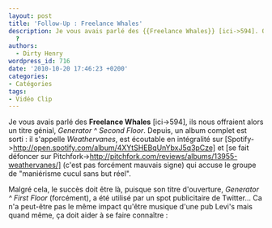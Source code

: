 ```yaml
---
layout: post
title: 'Follow-Up : Freelance Whales'
description: Je vous avais parlé des {{Freelance Whales}} [ici->594]. Que deviennent-ils
  ?
authors:
  - Dirty Henry
wordpress_id: 716
date: '2010-10-20 17:46:23 +0200'
categories:
- Catégories
tags:
- Vidéo Clip
---
```

Je vous avais parlé des __Freelance Whales__ [ici->594], ils nous offraient alors un titre génial, *Generator ^ Second Floor*. Depuis, un album complet est sorti : il s'appelle *Weathervanes*, est écoutable en intégralité sur [Spotify->http://open.spotify.com/album/4XYtSHEBqUnYbxJ5q3pCze] et [se fait défoncer sur Pitchfork->http://pitchfork.com/reviews/albums/13955-weathervanes/] (c'est pas forcément mauvais signe) qui accuse le groupe de "maniérisme cucul sans but réel".

Malgré cela, le succès doit être là, puisque son titre d'ouverture, *Generator ^ First Floor* (forcément), a été utilisé par un spot publicitaire de Twitter... Ca n'a peut-être pas le même impact qu'être musique d'une pub Levi's mais quand même, ça doit aider à se faire connaître :

<object width="500" height="306"><param name="movie" value="http://www.youtube.com/v/rIpD7hfffQo?fs=1&amp;hl=fr_FR"></param><param name="allowFullScreen" value="true"></param><param name="allowscriptaccess" value="always"></param><embed src="http://www.youtube.com/v/rIpD7hfffQo?fs=1&amp;hl=fr_FR" type="application/x-shockwave-flash" allowscriptaccess="always" allowfullscreen="true" width="500" height="306"></embed></object>
